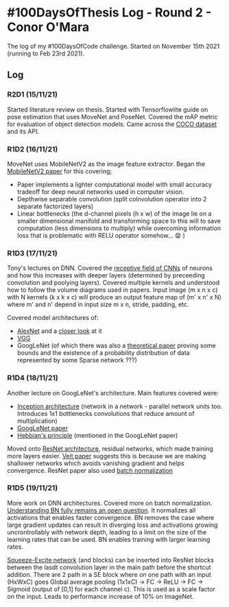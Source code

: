 # #100DaysOfThesis Log - Round 2 - Conor O'Mara

The log of my #100DaysOfCode challenge. Started on November 15th 2021 (running to Feb 23rd 2021).

## Log

### R2D1 (15/11/21)
Started literature review on thesis. Started with Tensorflowlite guide on pose estimation that uses MoveNet and PoseNet. Covered the mAP metric for evaluation of object detection models. Came across the [COCO dataset](https://cocodataset.org/#home) and its API.

### R1D2 (16/11/21)
MoveNet uses MobileNetV2 as the image feature extractor. Began the [MobileNetV2 paper](https://arxiv.org/abs/1801.04381) for this covering;
 - Paper implements a lighter computational model with small accuracy tradeoff for deep neural networks used in computer vision.
 - Depthwise separable convolution (split colnvolution operator into 2 separate factorized layers)
 - Linear bottlenecks (the d-channel pixels (h x w) of the image lie on a smaller dimensional manifold and transforming space to this will to save computation (less dimensions to multiply) while overcoming information loss that is problematic with RELU operator somehow... :anguished: )

 ### R1D3 (17/11/21)
Tony's lectures on DNN. Covered the [receptive field of CNNs](https://distill.pub/2019/computing-receptive-fields/) of neurons and how this increases with deeper layers (determined by preceeding convolution and poolying layers).
Covered multiple kernels and understood how to follow the volume diagrams used in papers. Input image (m x n x c) with N kernels (k x k x c) will produce an output feature map of (m' x n' x N) where m' and n' depend in input size m x n, stride, padding, etc.


Covered model architectures of:
- [AlexNet](https://papers.nips.cc/paper/2012/file/c399862d3b9d6b76c8436e924a68c45b-Paper.pdf) and a [closer look](https://www.cs.toronto.edu/~rgrosse/courses/csc321_2018/tutorials/tut6_slides.pdf) at it
- [VGG](https://arxiv.org/abs/1409.1556)
- GoogLeNet (of which there was also a [theoretical paper](https://arxiv.org/pdf/1310.6343.pdf) proving some bounds and the existence of a probability distribution of data represented by some Sparse network ???)


 ### R1D4 (18/11/21)
 Another lecture on GoogLeNet's architecture. Main features covered were:
 - [Inception architecture](https://arxiv.org/pdf/1312.4400.pdf) (network in a network - parallel network units too. Introduces 1x1 bottlenecks convolutions that reduce amount of multiplication)
 - [GoogLeNet paper](https://arxiv.org/pdf/1409.4842.pdf)
 - [Hebbian's principle](https://en.wikipedia.org/wiki/Hebbian_theory) (mentioned in the GoogLeNet paper)

 Moved onto [ResNet architecture](https://arxiv.org/pdf/1512.03385.pdf), residual networks, which made training more layers easier. [Veit paper](https://arxiv.org/pdf/1605.06431.pdf) suggests this is because we are making shallower networks which avoids vanishing gradient and helps convergence.
 ResNet paper also used [batch normalization](https://arxiv.org/pdf/1502.03167.pdf)

 ### R1D5 (19/11/21)
 More work on DNN architectures. Covered more on batch normalization. [Understanding BN fully remains an open question](https://papers.nips.cc/paper/2018/file/36072923bfc3cf47745d704feb489480-Paper.pdf). It normalizes all activations that enables faster convergence. BN removes the case where large gradient updates can result in diverging loss and activations growing uncrontrollably with network depth, leading to a limit on the size of the learning rates that can be used. BN enables training with larger learning rates.

[Squeeze-Excite network](https://arxiv.org/pdf/1709.01507.pdf) (and blocks) can be inserted into ResNet blocks between the lasdt convolution layer in the main path before the shortcut addition. There are 2 path in a SE block where on one path with an input (HxWxC) goes Global average pooling (1x1xC) -> FC -> ReLU -> FC -> Sigmoid (output of [0,1] for each channel c). This is used as a scale factor on the input. Leads to performance increase of 10% on ImageNet.